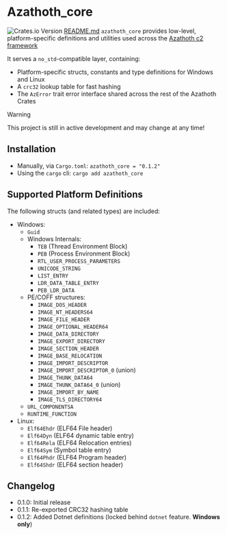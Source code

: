 # Azathoth_core
![Crates.io Version](https://img.shields.io/crates/v/azathoth-core)
[README.md](README.md)
`azathoth_core` provides low-level, platform-specific definitions and utilities used across the [Azathoth c2 framework](https://github.com/AzathothC2/)

It serves a `no_std`-compatible layer, containing:
* Platform-specific structs, constants and type definitions for Windows and Linux
* A `crc32` lookup table for fast hashing
* The `AzError` trait error interface shared across the rest of the Azathoth Crates

> [!WARNING]
> This project is still in active development and may change at any time!

## Installation
* Manually, via `Cargo.toml`: `azathoth_core = "0.1.2"`
* Using the `cargo` cli: `cargo add azathoth_core`


## Supported Platform Definitions
The following structs (and related types) are included:
* Windows:
    * `Guid` 
    * Windows Internals:
        * `TEB` (Thread Environment Block)
        * `PEB` (Process Environment Block)
        * `RTL_USER_PROCESS_PARAMETERS`
        * `UNICODE_STRING`
        * `LIST_ENTRY`
        * `LDR_DATA_TABLE_ENTRY`
        * `PEB_LDR_DATA`
    * PE/COFF structures:
        * `IMAGE_DOS_HEADER`
        * `IMAGE_NT_HEADERS64`
        * `IMAGE_FILE_HEADER`
        * `IMAGE_OPTIONAL_HEADER64`
        * `IMAGE_DATA_DIRECTORY`
        * `IMAGE_EXPORT_DIRECTORY`
        * `IMAGE_SECTION_HEADER`
        * `IMAGE_BASE_RELOCATION`
        * `IMAGE_IMPORT_DESCRIPTOR`
        * `IMAGE_IMPORT_DESCRIPTOR_0` (union)
        * `IMAGE_THUNK_DATA64`
        * `IMAGE_THUNK_DATA64_0` (union)
        * `IMAGE_IMPORT_BY_NAME`
        * `IMAGE_TLS_DIRECTORY64`
    * `URL_COMPONENTSA`
    * `RUNTIME_FUNCTION`
* Linux:
    * `Elf64Ehdr` (ELF64 File header)
    * `Elf64Dyn` (ELF64 dynamic table entry)
    * `Elf64Rela` (ELF64 Relocation entries)
    * `Elf64Sym` (Symbol table entry)
    * `Elf64Phdr` (ELF64 Program header)
    * `Elf64Shdr` (ELF64 section header)


## Changelog

- 0.1.0: Initial release
- 0.1.1: Re-exported CRC32 hashing table
- 0.1.2: Added Dotnet definitions (locked behind `dotnet` feature. **Windows only**)